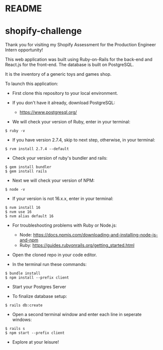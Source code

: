 # README

# shopify-challenge

Thank you for visiting my Shopify Assessment for the Production Engineer Intern opportunity!

This web application was built using Ruby-on-Rails for the back-end and React.js for the front-end.
The database is built on PostgreSQL.

It is the inventory of a generic toys and games shop.

To launch this application:

- First clone this repository to your local environment.

- If you don't have it already, download PostgreSQL:
    -  https://www.postgresql.org/

- We will check your version of Ruby, enter in your terminal:
```
$ ruby -v
```

- If you have version 2.7.4, skip to next step, otherwise, in your terminal:
```
$ rvm install 2.7.4 --default
```

- Check your version of ruby's bundler and rails:
```
$ gem install bundler
$ gem install rails
```

- Next we will check your version of NPM:
```
$ node -v
```

- If your version is not 16.x.x, enter in your terminal:
```
$ nvm install 16
$ nvm use 16
$ nvm alias default 16
```

- For troubleshooting problems with Ruby or Node.js:
    - Node: https://docs.npmjs.com/downloading-and-installing-node-js-and-npm
    - Ruby: https://guides.rubyonrails.org/getting_started.html

- Open the cloned repo in your code editor.

- In the terminal run these commands:
```
$ bundle install
$ npm install --prefix client
```

- Start your Postgres Server

- To finalize database setup:
```
$ rails db:create
```

- Open a second terminal window and enter each line in seperate windows:
```
$ rails s
$ npm start --prefix client
```

- Explore at your leisure!
